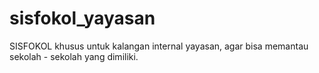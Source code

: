 # sisfokol_yayasan
SISFOKOL khusus untuk kalangan internal yayasan, agar bisa memantau sekolah - sekolah yang dimiliki.
